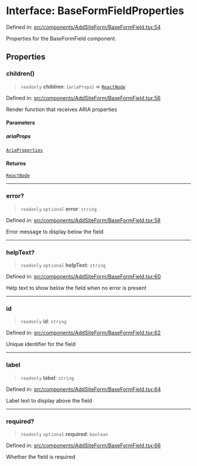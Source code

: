 # Interface: BaseFormFieldProperties

Defined in: [src/components/AddSiteForm/BaseFormField.tsx:54](https://github.com/Nick2bad4u/Uptime-Watcher/blob/main/src/components/AddSiteForm/BaseFormField.tsx#L54)

Properties for the BaseFormField component.

## Properties

### children()

> `readonly` **children**: (`ariaProps`) => [`ReactNode`](https://github.com/DefinitelyTyped/DefinitelyTyped/blob/80449050d0e5e84f44ffa3fd3dc5651e4747e589/types/react/index.d.ts#L427)

Defined in: [src/components/AddSiteForm/BaseFormField.tsx:56](https://github.com/Nick2bad4u/Uptime-Watcher/blob/main/src/components/AddSiteForm/BaseFormField.tsx#L56)

Render function that receives ARIA properties

#### Parameters

##### ariaProps

[`AriaProperties`](AriaProperties.md)

#### Returns

[`ReactNode`](https://github.com/DefinitelyTyped/DefinitelyTyped/blob/80449050d0e5e84f44ffa3fd3dc5651e4747e589/types/react/index.d.ts#L427)

***

### error?

> `readonly` `optional` **error**: `string`

Defined in: [src/components/AddSiteForm/BaseFormField.tsx:58](https://github.com/Nick2bad4u/Uptime-Watcher/blob/main/src/components/AddSiteForm/BaseFormField.tsx#L58)

Error message to display below the field

***

### helpText?

> `readonly` `optional` **helpText**: `string`

Defined in: [src/components/AddSiteForm/BaseFormField.tsx:60](https://github.com/Nick2bad4u/Uptime-Watcher/blob/main/src/components/AddSiteForm/BaseFormField.tsx#L60)

Help text to show below the field when no error is present

***

### id

> `readonly` **id**: `string`

Defined in: [src/components/AddSiteForm/BaseFormField.tsx:62](https://github.com/Nick2bad4u/Uptime-Watcher/blob/main/src/components/AddSiteForm/BaseFormField.tsx#L62)

Unique identifier for the field

***

### label

> `readonly` **label**: `string`

Defined in: [src/components/AddSiteForm/BaseFormField.tsx:64](https://github.com/Nick2bad4u/Uptime-Watcher/blob/main/src/components/AddSiteForm/BaseFormField.tsx#L64)

Label text to display above the field

***

### required?

> `readonly` `optional` **required**: `boolean`

Defined in: [src/components/AddSiteForm/BaseFormField.tsx:66](https://github.com/Nick2bad4u/Uptime-Watcher/blob/main/src/components/AddSiteForm/BaseFormField.tsx#L66)

Whether the field is required
